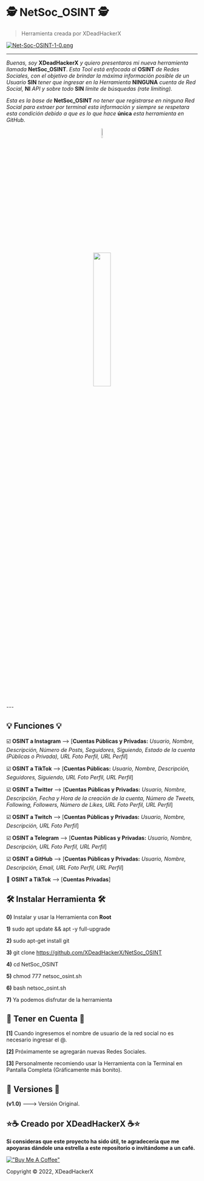# 🕵️ NetSoc_OSINT 🕵️

> Herramienta creada por XDeadHackerX

[![Net-Soc-OSINT-1-0.png](https://i.postimg.cc/Hx6CkgLX/Net-Soc-OSINT-1-0.png)](https://postimg.cc/0MK4VhDy)

---

*Buenas, soy* **XDeadHackerX** *y quiero presentaros mi nueva herramienta llamada* **NetSoc_OSINT**. *Esta Tool está enfocada al* **OSINT** *de Redes Sociales, con el objetivo de brindar la máxima información posible de un Usuario* **SIN** *tener que ingresar en la Herramienta* **NINGUNA** *cuenta de Red Social,* **NI** *API y sobre todo* **SIN** *límite de búsquedas (rate limiting).*

*Esta es la base de* **NetSoc_OSINT** *no tener que registrarse en ninguna Red Social para extraer por terminal esta información y siempre se respetara esta condición debido a que es lo que hace* **única** *esta herramienta en GitHub.*

<p align="center"> <img width="8%" alt="GitHub watchers" src="https://visitor-badge.glitch.me/badge?page_id=NetSoc_OSINT&left_color=gray&right_color=green" alt="visualizaciones badge"/></p>
<p align="center"><img src=https://s4.gifyu.com/images/naval-naval-warning.gif width="30%"/> </p>
---

## 💡 Funciones 💡

:ballot_box_with_check: **OSINT a Instagram** --> [**Cuentas Públicas y Privadas:** *Usuario, Nombre, Descripción, Número de Posts, Seguidores, Siguiendo, Estado de la cuenta (Públicas o Privada), URL Foto Perfil, URL Perfil*]

:ballot_box_with_check: **OSINT a TikTok** --> [**Cuentas Públicas:** *Usuario, Nombre, Descripción, Seguidores, Siguiendo, URL Foto Perfil, URL Perfil*]

:ballot_box_with_check: **OSINT a Twitter** --> [**Cuentas Públicas y Privadas:** *Usuario, Nombre, Descripción, Fecha y Hora de la creación de la cuenta, Número de Tweets, Following, Followers, Número de Likes, URL Foto Perfil, URL Perfil*]

:ballot_box_with_check: **OSINT a Twitch** --> [**Cuentas Públicas y Privadas:** *Usuario, Nombre, Descripción, URL Foto Perfil*]

:ballot_box_with_check: **OSINT a Telegram** --> [**Cuentas Públicas y Privadas:** *Usuario, Nombre, Descripción, URL Foto Perfil, URL Perfil*]

:ballot_box_with_check: **OSINT a GitHub** --> [**Cuentas Públicas y Privadas:** *Usuario, Nombre, Descripción, Email, URL Foto Perfil, URL Perfil*]

:black_square_button: **OSINT a TikTok** --> [**Cuentas Privadas**]

## 🛠 Instalar Herramienta 🛠

**0)** Instalar y usar la Herramienta con **Root**

**1)** sudo apt update && apt -y full-upgrade

**2)** sudo apt-get install git

**3)** git clone https://github.com/XDeadHackerX/NetSoc_OSINT

**4)** cd NetSoc_OSINT

**5)** chmod 777 netsoc_osint.sh

**6)** bash netsoc_osint.sh

**7)** Ya podemos disfrutar de la herramienta

## 🎲 Tener en Cuenta 🎲

**[1]** Cuando ingresemos el nombre de usuario de la red social no es necesario ingresar el @.

**[2]** Próximamente se agregarán nuevas Redes Sociales.

**[3]** Personalmente recomiendo usar la Herramienta con la Terminal en Pantalla Completa (Gráficamente más bonito).

## 🔎 Versiones 🔎

**(v1.0)** ---> Versión Original.

## ⭐☕ Creado por XDeadHackerX ☕⭐

**Si consideras que este proyecto ha sido útil, te agradecería que me apoyaras dándole una estrella a este repositorio o invitándome a un café.**

[!["Buy Me A Coffee"](https://www.buymeacoffee.com/assets/img/custom_images/orange_img.png)](https://www.buymeacoffee.com/XDeadHackerX)

Copyright © 2022, XDeadHackerX
